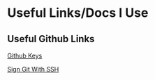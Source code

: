 # Useful Links/Docs I Use

## Useful Github Links

[Github Keys](https://github.com/settings/keys)

[Sign Git With SSH](https://www.dougrocha.com/blog/git-ssh-sign)
